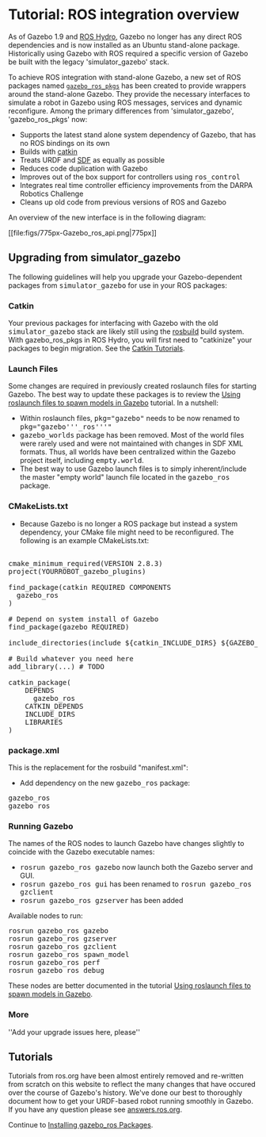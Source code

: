# Tutorial: ROS integration overview

As of Gazebo 1.9 and [ROS Hydro](http://www.ros.org/wiki/hydro/), Gazebo no longer has any direct ROS dependencies and is now installed as an Ubuntu stand-alone package. Historically using Gazebo with ROS required a specific version of Gazebo be built with the legacy 'simulator_gazebo' stack.

To achieve ROS integration with stand-alone Gazebo, a new set of ROS packages named [`gazebo_ros_pkgs`](http://ros.org/wiki/gazebo_ros_pkgs) has been created to provide wrappers around the stand-alone Gazebo. They provide the necessary interfaces to simulate a robot in Gazebo using ROS messages, services and dynamic reconfigure. Among the primary differences from 'simulator_gazebo', 'gazebo_ros_pkgs' now:

- Supports the latest stand alone system dependency of Gazebo, that has no ROS bindings on its own
- Builds with [catkin](http://www.ros.org/wiki/catkin)
- Treats URDF and [SDF](http://gazebosim.org/sdf.html) as equally as possible
- Reduces code duplication with Gazebo
- Improves out of the box support for controllers using <tt>ros_control</tt>
- Integrates real time controller efficiency improvements from the DARPA Robotics Challenge
- Cleans up old code from previous versions of ROS and Gazebo

An overview of the new interface is in the following diagram:

[[file:figs/775px-Gazebo_ros_api.png|775px]]

## Upgrading from simulator_gazebo

The following guidelines will help you upgrade your Gazebo-dependent packages from <tt>simulator_gazebo</tt> for use in your ROS packages:

### Catkin

Your previous packages for interfacing with Gazebo with the old <tt>simulator_gazebo</tt> stack are likely still using the [rosbuild](http://www.ros.org/wiki/rosbuild) build system. With gazebo_ros_pkgs in ROS Hydro, you will first need to "catkinize" your packages to begin migration. See the [Catkin Tutorials](http://www.ros.org/wiki/catkin/Tutorials).

### Launch Files

Some changes are required in previously created roslaunch files for starting Gazebo. The best way to update these packages is to review the [Using roslaunch files to spawn models in Gazebo](http://gazebosim.org/wiki/Tutorials/1.9/Using_roslaunch_Files_to_Spawn_Models) tutorial. In a nutshell:

- Within roslaunch files, <tt>pkg="gazebo"</tt> needs to be now renamed to <tt>pkg="gazebo'''_ros'''"</tt>
- <tt>gazebo_worlds</tt> package has been removed. Most of the world files were rarely used and were not maintained with changes in SDF XML formats. Thus, all worlds have been centralized within the Gazebo project itself, including <tt>empty.world</tt>.
- The best way to use Gazebo launch files is to simply inherent/include the master "empty world" launch file located in the <tt>gazebo_ros</tt> package.

### CMakeLists.txt

- Because Gazebo is no longer a ROS package but instead a system dependency, your CMake file might need to be reconfigured. The following is an example CMakeLists.txt:

<pre><nowiki>
cmake_minimum_required(VERSION 2.8.3)
project(YOURROBOT_gazebo_plugins)

find_package(catkin REQUIRED COMPONENTS
  gazebo_ros
)

# Depend on system install of Gazebo
find_package(gazebo REQUIRED)

include_directories(include ${catkin_INCLUDE_DIRS} ${GAZEBO_INCLUDE_DIRS} ${SDFormat_INCLUDE_DIRS})

# Build whatever you need here
add_library(...) # TODO

catkin_package(
    DEPENDS
      gazebo_ros
    CATKIN_DEPENDS
    INCLUDE_DIRS
    LIBRARIES
)
</nowiki></pre>

### package.xml

This is the replacement for the rosbuild "manifest.xml":

- Add dependency on the new <tt>gazebo_ros</tt> package:
<pre>
<build_depend>gazebo_ros</build_depend>
<run_depend>gazebo_ros</run_depend>
</pre>

### Running Gazebo

The names of the ROS nodes to launch Gazebo have changes slightly to coincide with the Gazebo executable names:

 - <tt>rosrun gazebo_ros gazebo</tt> now launch both the Gazebo server and GUI.
 - <tt>rosrun gazebo_ros gui</tt> has been renamed to <tt>rosrun gazebo_ros gzclient</tt>
 - <tt>rosrun gazebo_ros gzserver</tt> has been added

Available nodes to run:

<pre>
rosrun gazebo_ros gazebo
rosrun gazebo_ros gzserver
rosrun gazebo_ros gzclient
rosrun gazebo_ros spawn_model
rosrun gazebo_ros perf
rosrun gazebo_ros debug
</pre>

These nodes are better documented in the tutorial [ Using roslaunch files to spawn models in Gazebo](http://gazebosim.org/wiki/Tutorials/1.9/Using_roslaunch_Files_to_Spawn_Models).

### More

''Add your upgrade issues here, please''

## Tutorials

Tutorials from ros.org have been almost entirely removed and re-written from scratch on this website to reflect the many changes that have occured over the course of Gazebo's history. We've done our best to thoroughly document how to get your URDF-based robot running smoothly in Gazebo. If you have any question please see [answers.ros.org](http://answers.ros.org/).

Continue to [Installing gazebo_ros Packages](http://gazebosim.org/wiki/Tutorials/1.9/Installing_gazebo_ros_Packages).

